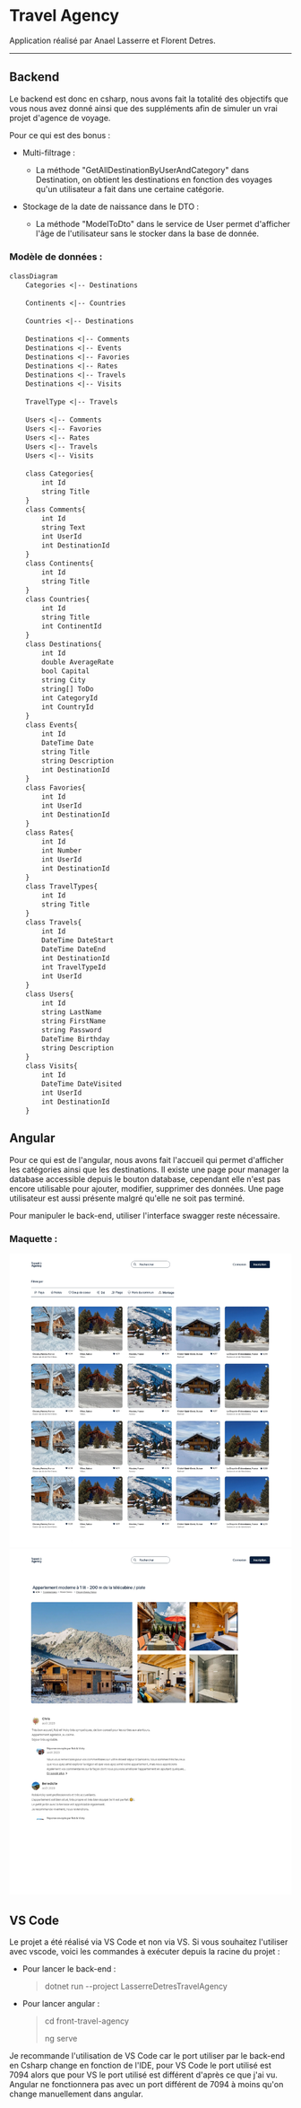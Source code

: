 # Travel Agency

Application réalisé par Anael Lasserre et Florent Detres.

___
## Backend

Le backend est donc en csharp, nous avons fait la totalité des objectifs que vous nous avez donné ainsi que des suppléments afin de simuler un vrai projet d'agence de voyage.

Pour ce qui est des bonus : 
* Multi-filtrage : 
    * La méthode "GetAllDestinationByUserAndCategory" dans Destination, on obtient les destinations en fonction des voyages qu'un utilisateur a fait dans une certaine catégorie.

* Stockage de la date de naissance dans le DTO :
    * La méthode "ModelToDto" dans le service de User permet d'afficher l'âge de l'utilisateur sans le stocker dans la base de donnée.

### Modèle de données :
```mermaid
classDiagram
    Categories <|-- Destinations

    Continents <|-- Countries

    Countries <|-- Destinations

    Destinations <|-- Comments
    Destinations <|-- Events
    Destinations <|-- Favories
    Destinations <|-- Rates
    Destinations <|-- Travels
    Destinations <|-- Visits

    TravelType <|-- Travels

    Users <|-- Comments
    Users <|-- Favories
    Users <|-- Rates
    Users <|-- Travels
    Users <|-- Visits

    class Categories{
        int Id
        string Title
    }
    class Comments{
        int Id
        string Text
        int UserId
        int DestinationId
    }
    class Continents{
        int Id
        string Title
    }
    class Countries{
        int Id
        string Title
        int ContinentId
    }
    class Destinations{
        int Id
        double AverageRate
        bool Capital
        string City
        string[] ToDo
        int CategoryId
        int CountryId
    }
    class Events{
        int Id
        DateTime Date
        string Title
        string Description
        int DestinationId
    }
    class Favories{
        int Id
        int UserId
        int DestinationId
    }
    class Rates{
        int Id
        int Number
        int UserId
        int DestinationId
    }
    class TravelTypes{
        int Id
        string Title
    }
    class Travels{
        int Id
        DateTime DateStart
        DateTime DateEnd
        int DestinationId
        int TravelTypeId
        int UserId
    }
    class Users{
        int Id
        string LastName
        string FirstName
        string Password
        DateTime Birthday
        string Description
    }
    class Visits{
        int Id
        DateTime DateVisited
        int UserId
        int DestinationId
    }
```

## Angular

Pour ce qui est de l'angular, nous avons fait l'accueil qui permet d'afficher les catégories ainsi que les destinations. Il existe une page pour manager la database accessible depuis le bouton database, cependant elle n'est pas encore utilisable pour ajouter, modifier, supprimer des données. Une page utilisateur est aussi présente malgré qu'elle ne soit pas terminé.

Pour manipuler le back-end, utiliser l'interface swagger reste nécessaire.

### Maquette :
![Image Accueil](maquette-front/accueil.jpg)
![Image Destination](maquette-front/destination_onclick.jpg)


## VS Code

Le projet a été réalisé via VS Code et non via VS. Si vous souhaitez l'utiliser avec vscode, voici les commandes à exécuter depuis la racine du projet :
* Pour lancer le back-end :
    > dotnet run --project LasserreDetresTravelAgency

* Pour lancer angular :
    > cd front-travel-agency
    >
    > ng serve

Je recommande l'utilisation de VS Code car le port utiliser par le back-end en Csharp change en fonction de l'IDE, pour VS Code le port utilisé est 7094 alors que pour VS le port utilisé est différent d'après ce que j'ai vu. Angular ne fonctionnera pas avec un port différent de 7094 à moins qu'on change manuellement dans angular.